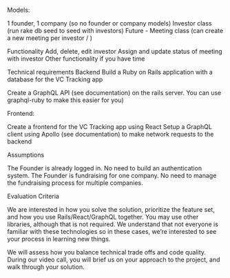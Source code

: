 Models:

1 founder, 1 company (so no founder or company models)
Investor class (run rake db seed to seed with investors)
Future - Meeting class (can create a new meeting per investor / )

Functionality
Add, delete, edit investor
Assign and update status of meeting with investor
Other functionality if you have time

Technical requirements
Backend
Build a Ruby on Rails application with a database for the VC Tracking app

Create a GraphQL API (see documentation) on the rails server. You can use graphql-ruby to make this easier for you)

Frontend:

Create a frontend for the VC Tracking app using React
Setup a GraphQL client using Apollo (see documentation) to make network requests to the backend


Assumptions

The Founder is already logged in. No need to build an authentication system.
The Founder is fundraising for one company. No need to manage the fundraising process for multiple companies.


Evaluation Criteria

We are interested in how you solve the solution, prioritize the feature set, and how you use Rails/React/GraphQL together. You may use other libraries, although that is not required. We understand that not everyone is familiar with these technologies so in these cases, we’re interested to see your process in learning new things.

We will assess how you balance technical trade offs and code quality. During our video call, you will brief us on your approach to the project, and walk through your solution.
